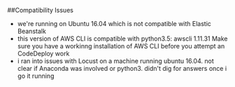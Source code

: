 
##Compatibility Issues

- we're running on Ubuntu 16.04 which is not compatible with Elastic Beanstalk
- this version of AWS CLI is compatible with python3.5: awscli 1.11.31 Make sure you have a workinng installation of AWS CLI before you attempt an CodeDeploy work
- i ran into issues with Locust on a machine running ubuntu 16.04. not clear if Anaconda was involved or python3. didn't dig for answers once i go it running
